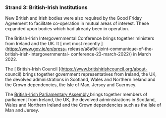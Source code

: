 ###  Strand 3: British-Irish Institutions

New British and Irish bodies were also required by the Good Friday Agreement
to facilitate co-operation in mutual areas of interest. These expanded upon
bodies which had already been in operation.

The British-Irish Intergovernmental Conference brings together ministers from
Ireland and the UK. It [ met most recently ](https://www.gov.ie/en/press-
release/a8a9d-joint-communique-of-the-british-irish-intergovernmental-
conference-23-march-2022/) in March 2022.

The [ British-Irish Council ](https://www.britishirishcouncil.org/about-
council) brings together government representatives from Ireland, the UK, the
devolved administrations in Scotland, Wales and Northern Ireland and the Crown
dependencies, the Isle of Man, Jersey and Guernsey.

The [ British-Irish Parliamentary Assembly ](http://www.britishirish.org/)
brings together members of parliament from Ireland, the UK, the devolved
administrations in Scotland, Wales and Northern Ireland and the Crown
dependencies such as the Isle of Man and Jersey.
